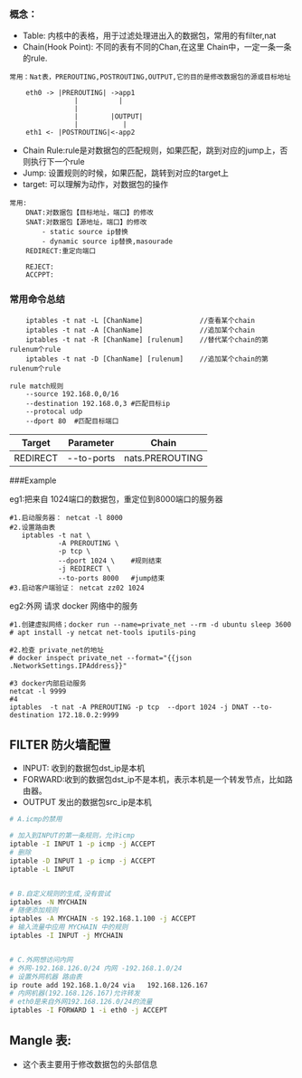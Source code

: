 
### 概念：

* Table: 内核中的表格，用于过滤处理进出入的数据包，常用的有filter,nat
* Chain(Hook Point): 不同的表有不同的Chan,在这里 Chain中，一定一条一条的rule.
```
常用：Nat表，PREROUTING,POSTROUTING,OUTPUT,它的目的是修改数据包的源或目标地址

    eth0 -> |PREROUTING| ->app1
                |          |
                |
                |        |OUTPUT|
                |           |
    eth1 <- |POSTROUTING|<-app2
```
* Chain Rule:rule是对数据包的匹配规则，如果匹配，跳到对应的jump上，否则执行下一个rule
* Jump: 设置规则的时候，如果匹配，跳转到对应的target上
* target: 可以理解为动作，对数据包的操作
```
常用:
    DNAT:对数据包【目标地址，端口】的修改
    SNAT:对数据包【源地址，端口】的修改
        - static source ip替换
        - dynamic source ip替换,masourade
    REDIRECT:重定向端口

    REJECT:
    ACCPPT:
```


### 常用命令总结
```
    iptables -t nat -L [ChanName]              //查看某个chain
    iptables -t nat -A [ChanName]              //追加某个chain
    iptables -t nat -R [ChanName] [rulenum]    //替代某个chain的第rulenum个rule
    iptables -t nat -D [ChanName] [rulenum]    //追加某个chain的第rulenum个rule
```


```
rule match规则
    --source 192.168.0,0/16
    --destination 192.168.0,3 #匹配目标ip
    --protocal udp
    --dport 80  #匹配目标端口
```

| Target | Parameter | Chain |
| - | - | - |
|REDIRECT|--to-ports| nats.PREROUTING



###Example

eg1:把来自 1024端口的数据包，重定位到8000端口的服务器
```
#1.启动服务器： netcat -l 8000
#2.设置路由表
   iptables -t nat \ 
            -A PREROUTING \
            -p tcp \
            --dport 1024 \    #规则结束
            -j REDIRECT \
            --to-ports 8000   #jump结束
#3.启动客户端验证： netcat zz02 1024
```

eg2:外网 请求 docker 网络中的服务

```
#1.创建虚拟网络；docker run --name=private_net --rm -d ubuntu sleep 3600 
# apt install -y netcat net-tools iputils-ping

#2.检查 private_net的地址
# docker inspect private_net --format="{{json .NetworkSettings.IPAddress}}"

#3 docker内部启动服务
netcat -l 9999
#4
iptables  -t nat -A PREROUTING -p tcp  --dport 1024 -j DNAT --to-destination 172.18.0.2:9999

```



##  FILTER 防火墙配置
- INPUT: 收到的数据包dst_ip是本机
- FORWARD:收到的数据包dst_ip不是本机，表示本机是一个转发节点，比如路由器。
- OUTPUT 发出的数据包src_ip是本机
```sh
# A.icmp的禁用 

# 加入到INPUT的第一条规则，允许icmp
iptable -I INPUT 1 -p icmp -j ACCEPT
# 删除
iptable -D INPUT 1 -p icmp -j ACCEPT
iptable -L INPUT


# B.自定义规则的生成,没有尝试
iptables -N MYCHAIN
# 随便添加规则
iptables -A MYCHAIN -s 192.168.1.100 -j ACCEPT
# 输入流量中应用 MYCHAIN 中的规则
iptables -I INPUT -j MYCHAIN


# C.外网想访问内网
# 外网-192.168.126.0/24 内网 -192.168.1.0/24
# 设置外网机器 路由表
ip route add 192.168.1.0/24 via   192.168.126.167
# 内网机器(192.168.126.167)允许转发
# eth0是来自外网192.168.126.0/24的流量
iptables -I FORWARD 1 -i eth0 -j ACCEPT
```

## Mangle 表:
- 这个表主要用于修改数据包的头部信息